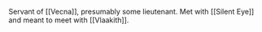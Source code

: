 Servant of [[Vecna]], presumably some lieutenant. Met with [[Silent Eye]] and meant to meet with [[Vlaakith]].